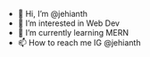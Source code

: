 - 👋 Hi, I’m @jehianth
- 👀 I’m interested in Web Dev
- 🌱 I’m currently learning MERN
- 📫 How to reach me IG @jehianth

<!---
jehianth/jehianth is a ✨ special ✨ repository because its `README.md` (this file) appears on your GitHub profile.
You can click the Preview link to take a look at your changes.
--->
